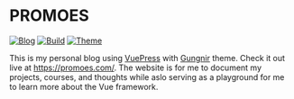 # PROMOES

[![Blog](https://img.shields.io/badge/Blog-Promoes-4C3F77)](https://promoes.com/)
[![Build](https://img.shields.io/badge/Build-VuePress-3AA675)](https://v2.vuepress.vuejs.org/)
[![Theme](https://img.shields.io/badge/Theme-Gungnir-74B3EB)](https://v2-vuepress-theme-gungnir.vercel.app/)

This is my personal blog using [VuePress](https://v2.vuepress.vuejs.org/) with [Gungnir](https://v2-vuepress-theme-gungnir.vercel.app/) theme. Check it out live at https://promoes.com/.
The website is for me to document my projects, courses, and thoughts while aslo serving as a playground for me to learn more about the Vue framework.